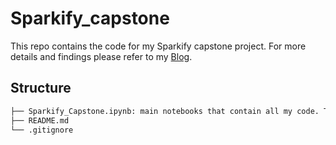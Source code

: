 # Sparkify_capstone

This repo contains the code for my Sparkify capstone project. For more details and findings please refer to my [Blog](https://bigyi1989-93881.medium.com/sparkify-churn-rate-bdd4baae5021).


## Structure
 ```bash
├── Sparkify_Capstone.ipynb: main notebooks that contain all my code. This is directly download from EMR.
├── README.md
└── .gitignore
 ```
